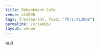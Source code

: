 ```yaml
---
title: Embankment Cafe
venue: v14896
tags: [restaurant, food, "fhrs:413008"]
permalink: /v/14896/
layout: venue
---
```

null
